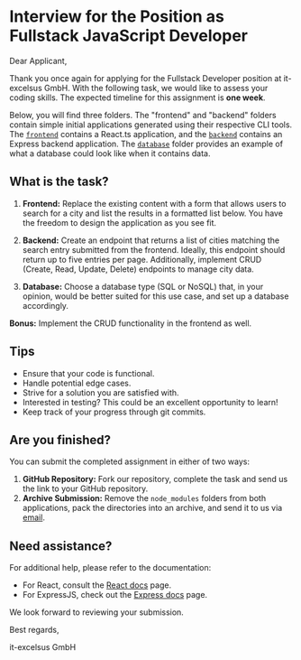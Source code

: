 # Interview for the Position as Fullstack JavaScript Developer

Dear Applicant,

Thank you once again for applying for the Fullstack Developer position at it-excelsus GmbH. With the following task, we would like to assess your coding skills. The expected timeline for this assignment is **one week**.

Below, you will find three folders. The "frontend" and "backend" folders contain simple initial applications generated using their respective CLI tools. The [`frontend`](./frontend) contains a React.ts application, and the [`backend`](./backend) contains an Express backend application. The [`database`](./database) folder provides an example of what a database could look like when it contains data.

## What is the task?

1. **Frontend:** Replace the existing content with a form that allows users to search for a city and list the results in a formatted list below. You have the freedom to design the application as you see fit.

2. **Backend:** Create an endpoint that returns a list of cities matching the search entry submitted from the frontend. Ideally, this endpoint should return up to five entries per page. Additionally, implement CRUD (Create, Read, Update, Delete) endpoints to manage city data.

3. **Database:** Choose a database type (SQL or NoSQL) that, in your opinion, would be better suited for this use case, and set up a database accordingly.

**Bonus:** Implement the CRUD functionality in the frontend as well.

## Tips

- Ensure that your code is functional.
- Handle potential edge cases.
- Strive for a solution you are satisfied with.
- Interested in testing? This could be an excellent opportunity to learn!
- Keep track of your progress through git commits.

## Are you finished?

You can submit the completed assignment in either of two ways:

1. **GitHub Repository:** Fork our repository, complete the task and send us the link to your GitHub repository.
2. **Archive Submission:** Remove the `node_modules` folders from both applications, pack the directories into an archive, and send it to us via [email](mailto:recruiting@it-excelsus.de).

## Need assistance?

For additional help, please refer to the documentation:
- For React, consult the [React docs](https://react.dev/learn) page.
- For ExpressJS, check out the [Express docs](https://devdocs.io/express/) page.

We look forward to reviewing your submission.

Best regards,

it-excelsus GmbH
